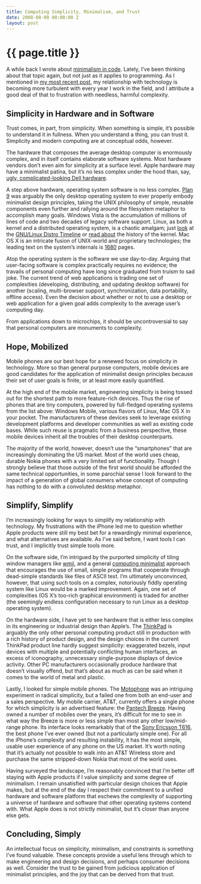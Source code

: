 ```yaml
---
title: Computing Simplicity, Minimalism, and Trust
date: 2008-08-08 00:00:00 Z
layout: post
---
```


{{ page.title }}
================

A while back I wrote about [minimalism in code](http://www.al3x.net/2007/11/minimalism-in-code.html). Lately, I’ve been thinking about that topic again, but not just as it applies to programming. As I mentioned in [my most recent post](http://www.al3x.net/2008/08/ikvetch.html), my relationship with technology is becoming more turbulent with every year I work in the field, and I attribute a good deal of that to frustration with needless, harmful complexity.

Simplicity in Hardware and in Software
--------------------------------------

Trust comes, in part, from simplicity. When something is simple, it’s possible to understand it in fullness. When you understand a thing, you can trust it. Simplicity and modern computing are at conceptual odds, however.

The hardware that composes the average desktop computer is enormously complex, and in itself contains elaborate software systems. Most hardware vendors don’t even aim for simplicity at a surface level. Apple hardware may have a minimalist patina, but it’s no less complex under the hood than, say, [ugly, complicated-looking Dell hardware](http://davidreport.com/blog/wp-content/uploads/2007/08/apple_imac.jpg).

A step above hardware, operating system software is no less complex. [Plan 9](http://en.wikipedia.org/wiki/Plan_9_from_Bell_Labs) was arguably the only desktop operating system to ever properly embody minimalist design principles, taking the UNIX philosophy of simple, reusable components even further and rallying around the filesystem metaphor to accomplish many goals. Windows Vista is the accumulation of millions of lines of code and two decades of legacy software support. Linux, as both a kernel and a distributed operating system, is a chaotic amalgam; just [look](http://futurist.se/gldt/gldt76.png) at the [GNU/Linux Distro Timeline](http://futurist.se/gldt/) or [read about](http://en.wikipedia.org/wiki/History_of_the_Linux_kernel) the history of the kernel. Mac OS X is an intricate fusion of UNIX-world and proprietary technologies; the leading text on the system’s internals is [1680](http://www.amazon.com/gp/product/0321278542/) pages.

Atop the operating system is the software we use day-to-day. Arguing that user-facing software is complex practically requires no evidence; the travails of personal computing have long since graduated from truism to sad joke. The current trend of web applications is trading one set of complexities (developing, distributing, and updating desktop software) for another (scaling, multi-browser support, synchronization, data portability, offline access). Even the decision about whether or not to use a desktop or web application for a given goal adds complexity to the average user’s computing day.

From applications down to microchips, it should be uncontroversial to say that personal computers are monuments to complexity.

Hope, Mobilized
---------------

Mobile phones are our best hope for a renewed focus on simplicity in technology. More so than general purpose computers, mobile devices are good candidates for the application of minimalist design principles because their set of user goals is finite, or at least more easily quantified.

At the high end of the mobile market, engineering simplicity is being tossed out for the shortest path to more feature-rich devices. Thus the rise of phones that are tiny computers, powered by full-fledged operating systems from the list above: Windows Mobile, various flavors of Linux, Mac OS X in your pocket. The manufacturers of these devices seek to leverage existing development platforms and developer communities as well as existing code bases. While such reuse is pragmatic from a business perspective, these mobile devices inherit all the troubles of their desktop counterparts.

The majority of the world, however, doesn’t use the “smartphones” that are increasingly dominating the US market. Most of the world uses cheap, durable Nokia phones with a very limited set of functionality. Though I strongly believe that those outside of the first world should be afforded the same technical opportunities, in some parochial sense I look forward to the impact of a generation of global consumers whose concept of computing has nothing to do with a convoluted desktop metaphor.

Simplify, Simplify
------------------

I’m increasingly looking for ways to simplify my relationship with technology. My frustrations with the iPhone led me to question whether Apple products were still my best bet for a rewardingly minimal experience, and what alternatives are available. As I’ve said before, I want tools I can trust, and I implicitly trust simple tools more.

On the software side, I’m intrigued by the purported simplicity of tiling window managers like [wmii](http://www.suckless.org/wmii/), and a general [computing minimalist](http://en.wikipedia.org/wiki/Computing_minimalism) approach that encourages the use of small, simple programs that cooperate through dead-simple standards like files of ASCII text. I’m ultimately unconvinced, however, that using such tools on a complex, notoriously fiddly operating system like Linux would be a marked improvement. Again, one set of complexities (OS X’s too-rich graphical environment) is traded for another (the seemingly endless configuration necessary to run Linux as a desktop operating system).

On the hardware side, I have yet to see hardware that is either less complex in its engineering or industrial design than Apple’s. The [ThinkPad](http://en.wikipedia.org/wiki/ThinkPad) is arguably the only other personal computing product still in production with a rich history of product design, and the design choices in the current ThinkPad product line hardly suggest simplicity: exaggerated bezels, input devices with multiple and potentially conflicting human interfaces, an excess of iconography, unnecessary single-purpose displays of device activity. Other PC manufacturers occasionally produce hardware that doesn’t visually offend, but that’s about as much as can be said when it comes to the world of metal and plastic.

Lastly, I looked for simple mobile phones. The [Motophone](http://en.wikipedia.org/wiki/Motorola_FONE_F3) was an intriguing experiment in radical simplicity, but a failed one from both an end-user and a sales perspective. My mobile carrier, AT&amp;T, currently offers a single phone for which simplicity is an advertised feature: the [Pantech Breeze](http://www.pantechusa.com/web/guest/breeze). Having owned a number of mobiles over the years, it’s difficult for me to see in what way the Breeze is more or less simple than most any other low/mid-range phone. Its interface looks remarkably that of the [Sony Ericsson T616](http://en.wikipedia.org/wiki/Sony_Ericsson_T610), the best phone I’ve ever owned (but not a particularly simple one). For all the iPhone’s complexity and resulting instability, it has the most simple, usable user experience of any phone on the US market. It’s worth noting that it’s actually not possible to walk into an AT&amp;T Wireless store and purchase the same stripped-down Nokia that most of the world uses.

Having surveyed the landscape, I’m reasonably convinced that I’m better off staying with Apple products if I value simplicity and some degree of minimalism. I remain unsatisfied with particular design choices that Apple makes, but at the end of the day I respect their commitment to a unified hardware and software platform that eschews the complexity of supporting a universe of hardware and software that other operating systems contend with. What Apple does is not strictly minimalist, but it’s closer than anyone else gets.

Concluding, Simply
------------------

An intellectual focus on simplicity, minimalism, and constraints is something I’ve found valuable. These concepts provide a useful lens through which to make engineering and design decisions, and perhaps consumer decisions as well. Consider the trust to be gained from judicious application of minimalist principles, and the joy that can be derived from that trust.
